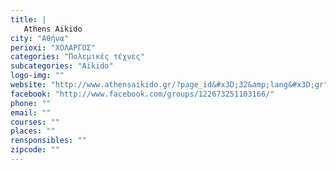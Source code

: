 ```yaml
---
title: |
   Athens Aikido
city: "Αθήνα"
perioxi: "ΧΟΛΑΡΓΟΣ"
categories: "Πολεμικές τέχνες"
subcategories: "Aikido"
logo-img: ""
website: "http://www.athensaikido.gr/?page_id&#x3D;32&amp;lang&#x3D;gr"
facebook: "http://www.facebook.com/groups/122673251103166/"
phone: ""
email: ""
courses: ""
places: ""
rensponsibles: ""
zipcode: ""
---
```




